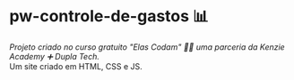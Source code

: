 # pw-controle-de-gastos 📊
_Projeto criado no curso gratuito "Elas Codam" 🚀✨ uma parceria da Kenzie Academy ➕ Dupla Tech._
<br/>
Um site criado em HTML, CSS e JS. 


